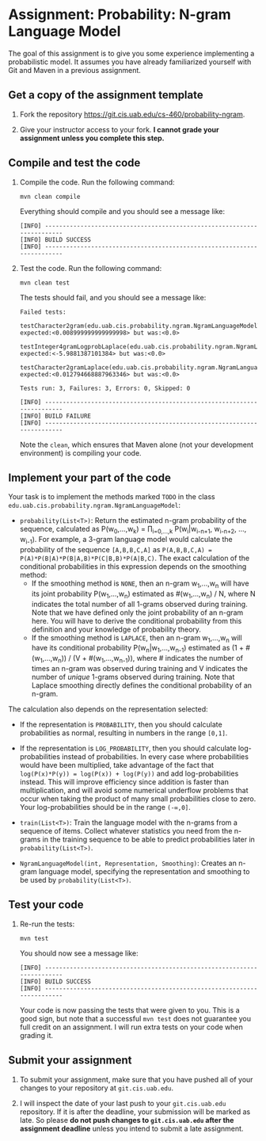 # Assignment: Probability: N-gram Language Model

The goal of this assignment is to give you some experience implementing a probabilistic model. It assumes you have already familiarized yourself with Git and Maven in a previous assignment.

## Get a copy of the assignment template

1. Fork the repository https://git.cis.uab.edu/cs-460/probability-ngram.

2. Give your instructor access to your fork. **I cannot grade your assignment unless you complete this step.**

## Compile and test the code

1.  Compile the code. Run the following command:

        mvn clean compile

    Everything should compile and you should see a message like:

        [INFO] ------------------------------------------------------------------------
        [INFO] BUILD SUCCESS
        [INFO] ------------------------------------------------------------------------

2.  Test the code. Run the following command:

        mvn clean test

    The tests should fail, and you should see a message like:

        Failed tests:
          testCharacter2gram(edu.uab.cis.probability.ngram.NgramLanguageModelTest): expected:<0.008999999999999998> but was:<0.0>
          testInteger4gramLogprobLaplace(edu.uab.cis.probability.ngram.NgramLanguageModelTest): expected:<-5.9881387101384> but was:<0.0>
          testCharacter2gramLaplace(edu.uab.cis.probability.ngram.NgramLanguageModelTest): expected:<0.012794668887963346> but was:<0.0>

        Tests run: 3, Failures: 3, Errors: 0, Skipped: 0

        [INFO] ------------------------------------------------------------------------
        [INFO] BUILD FAILURE
        [INFO] ------------------------------------------------------------------------

    Note the `clean`, which ensures that Maven alone (not your development environment) is compiling your code.

## Implement your part of the code

Your task is to implement the methods marked `TODO` in the class `edu.uab.cis.probability.ngram.NgramLanguageModel`:

*   `probability(List<T>)`: Return the estimated n-gram probability of the sequence, calculated as P(w<sub>0</sub>,...,w<sub>k</sub>) = ∏<sub>i=0,...,k</sub> P(w<sub>i</sub>|w<sub>i-n+1</sub>, w<sub>i-n+2</sub>, ..., w<sub>i-1</sub>).
    For example, a 3-gram language model would calculate the probability of the sequence `[A,B,B,C,A]` as `P(A,B,B,C,A) = P(A)*P(B|A)*P(B|A,B)*P(C|B,B)*P(A|B,C)`.
    The exact calculation of the conditional probabilities in this expression depends on the smoothing method:
    *   If the smoothing method is `NONE`, then an n-gram w<sub>1</sub>,...,w<sub>n</sub> will have its joint probability P(w<sub>1</sub>,...,w<sub>n</sub>) estimated as #(w<sub>1</sub>,...,w<sub>n</sub>) / N, where N indicates the total number of all 1-grams observed during training. Note that we have defined only the joint probability of an n-gram here. You will have to derive the conditional probability from this definition and your knowledge of probability theory.
    *   If the smoothing method is `LAPLACE`, then an n-gram w<sub>1</sub>,...,w<sub>n</sub> will have its conditional probability P(w<sub>n</sub>|w<sub>1</sub>,...,w<sub>n-1</sub>) estimated as (1 + #(w<sub>1</sub>,...,w<sub>n</sub>)) / (V + #(w<sub>1</sub>,...,w<sub>n-1</sub>)), where # indicates the number of times an n-gram was observed during training and V indicates the number of *unique* 1-grams observed during training. Note that Laplace smoothing directly defines the conditional probability of an n-gram.

   The calculation also depends on the representation selected:
   *    If the representation is `PROBABILITY`, then you should calculate probabilities as normal, resulting in numbers in the range `[0,1]`.
   *    If the representation is `LOG_PROBABILITY`, then you should calculate log-probabilities instead of probabilities. In every case where probabilities would have been multiplied, take advantage of the fact that `log(P(x)*P(y)) = log(P(x)) + log(P(y))` and add log-probabilities instead. This will improve efficiency since addition is faster than multiplication, and will avoid some numerical underflow problems that occur when taking the product of many small probabilities close to zero. Your log-probabilities should be in the range `(-∞,0]`.

* `train(List<T>)`: Train the language model with the n-grams from a sequence of items. Collect whatever statistics you need from the n-grams in the training sequence to be able to predict probabilities later in `probability(List<T>)`.

* `NgramLanguageModel(int, Representation, Smoothing)`: Creates an n-gram language model, specifying the representation and smoothing to be used by `probability(List<T>)`.

## Test your code

1.  Re-run the tests:

        mvn test

    You should now see a message like:

        [INFO] ------------------------------------------------------------------------
        [INFO] BUILD SUCCESS
        [INFO] ------------------------------------------------------------------------

    Your code is now passing the tests that were given to you. This is a good sign, but note that a successful `mvn test` does not guarantee you full credit on an assignment. I will run extra tests on your code when grading it.

## Submit your assignment

1.  To submit your assignment, make sure that you have pushed all of your changes to your repository at `git.cis.uab.edu`.

2.  I will inspect the date of your last push to your `git.cis.uab.edu` repository. If it is after the deadline, your submission will be marked as late. So please **do not push changes to `git.cis.uab.edu` after the assignment deadline** unless you intend to submit a late assignment.
